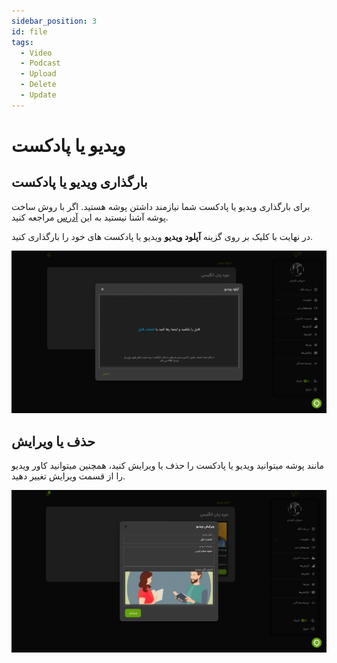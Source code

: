 ```yaml
---
sidebar_position: 3
id: file
tags:
  - Video
  - Podcast
  - Upload
  - Delete
  - Update
---
```


# ویدیو یا پادکست

## بارگذاری ویدیو یا پادکست

برای بارگذاری ویدیو یا پادکست شما نیازمند داشتن پوشه هستید. اگر با روش ساخت پوشه آشنا نیستید به این
[آدرس][]
مراجعه کنید.

در نهایت با کلیک بر روی گزینه **آپلود ویدیو** ویدیو یا پادکست های خود را بارگذاری کنید.

![Image](./img/5.png)

## حذف یا ویرایش

مانند پوشه میتوانید ویدیو یا پادکست را حذف یا ویرایش کنید، همچنین میتوانید کاور ویدیو را از قسمت ویرایش تغییر دهید.

![Image](./img/6.png)

[آدرس]: ./bucket#ساخت-پوشه